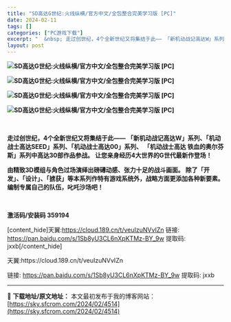 ```yaml
---
title: "SD高达G世纪:火线纵横/官方中文/全包整合完美学习版 [PC]"
date: 2024-02-11
tags: []
categories: ["PC游戏下载"]
excerpt: "  &nbsp; 走过创世纪，4个全新世纪又将集结于此—— 「新机动战记高达W」系列、「机动战士高达SEED」系列、「机动战士高达00」系列、 「机动战士高达 铁血的奥尔芬斯」系列中高达30部作品参战。 让您亲身经历4大世界的G世代最新作登场！ 由精致3D模组与角色过场演绎出磅礡动感、张力十足的战斗&hellip;"
layout: post
---
```


<strong><img src="https://img.piclabo.xyz/upload/art_editor/20210513-1/408b7020fa01a59705813c42eb82b021.jpg" alt="SD高达G世纪:火线纵横/官方中文/全包整合完美学习版 [PC]" /></strong>

<strong><img src="https://img.piclabo.xyz/upload/art_editor/20210513-1/c95d57221798857cade1a4c01273c704.jpg" alt="SD高达G世纪:火线纵横/官方中文/全包整合完美学习版 [PC]" /></strong>

<strong><img src="https://img.piclabo.xyz/upload/art_editor/20210513-1/b34277d3de69b5dc2866b37125166c68.jpg" alt="SD高达G世纪:火线纵横/官方中文/全包整合完美学习版 [PC]" /></strong>

<strong><img src="https://img.piclabo.xyz/upload/art_editor/20210513-1/565aebd8f9f177d68776154c03c1f739.jpg" alt="SD高达G世纪:火线纵横/官方中文/全包整合完美学习版 [PC]" /> </strong>

&nbsp;

<strong>走过创世纪，4个全新世纪又将集结于此——</strong>
<strong>「新机动战记高达W」系列、「机动战士高达SEED」系列、「机动战士高达00」系列、</strong>
<strong>「机动战士高达 铁血的奥尔芬斯」系列中高达30部作品参战。</strong>
<strong>让您亲身经历4大世界的G世代最新作登场！</strong>

<strong>由精致3D模组与角色过场演绎出磅礡动感、张力十足的战斗画面。</strong>
<strong>除了「开发」、「设计」、「掳获」等本系列作特有游戏系统外，战略方面更添加各种新要素。</strong>
<strong>编制专属自己的队伍，叱吒沙场吧！</strong>

&nbsp;

<strong>激活码/安装码 359194</strong>

[content_hide]天翼:https://cloud.189.cn/t/veuIzuNVvIZn
链接: https://pan.baidu.com/s/1Sb8yU3CL6nXpKTMz-BY_9w
提取码: jxxb[/content_hide]

<!--wechatfans start-->天翼:https://cloud.189.cn/t/veuIzuNVvIZn
链接: https://pan.baidu.com/s/1Sb8yU3CL6nXpKTMz-BY_9w
提取码: jxxb<!--wechatfans end-->

---
📖 **下载地址/原文地址：** 本文最初发布于我的博客网站：[https://sky.sfcrom.com/2024/02/4514](https://sky.sfcrom.com/2024/02/4514)
